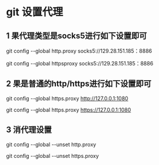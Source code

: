 # git  设置代理

## 1	果代理类型是socks5进行如下设置即可

git config --global http.proxy socks5://129.28.151.185：8886

git config --global httpsproxy socks5://129.28.151.185：8886

## 2	果是普通的http/https进行如下设置即可

git config --global https.proxy http://127.0.0.1:1080

git config --global https.proxy https://127.0.0.1:1080

## 3	消代理设置

git config --global --unset http.proxy

git config --global --unset https.proxy